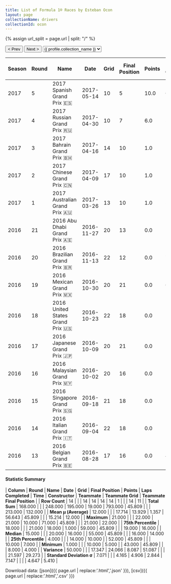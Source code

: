 ```yaml
---
title: List of Formula 1® Races by Esteban Ocon
layout: page
collectionName: drivers
collectionId: ocon
---
```


{% assign url_split = page.url | split: "/" %}
<div id="collection-navigation">
<button onclick="selector.options[selector.selectedIndex-1].value && (window.location = selector.options[selector.selectedIndex-1].value);">&lt; Prev</button>
<button onclick="selector.options[selector.selectedIndex+1].value && (window.location = selector.options[selector.selectedIndex+1].value);">Next &gt;</button>
<select id="selector" onchange="this.options[this.selectedIndex].value && (window.location = this.options[this.selectedIndex].value);">
  {% for collectionId in site.data[page.collectionName].refs %}
    {% if collectionId == page.collectionId %}
      {% assign selected = "selected" %}
    {% else %}
      {% assign selected = "" %}
    {% endif %}
    {% assign profile = site.data[page.collectionName][collectionId].profile %}
    <option value="/f1/{{ page.collectionName }}/{{ collectionId }}/{{ url_split[4] }}" {{ selected }}>{{ profile.collection_name }}</option>
  {% endfor %}
</select>
</div>

| Season | Round | Name | Date | Grid | Final Position | Points | Laps Completed | Time | Constructor | Teammate | Teammate Grid | Teammate Final Position |
|--|--|--|--|--|--|--|--|--|--|--|--|--|
| 2017 | 5 | 2017 Spanish Grand Prix 🇪🇸 | 2017-05-14 | 10 | 5 | 10.0 | 65 |   | Force India 🇮🇳 | [Sergio Pérez 🇲🇽](/f1/drivers/perez) | 8 | 4 |
| 2017 | 4 | 2017 Russian Grand Prix 🇷🇺 | 2017-04-30 | 10 | 7 | 6.0 | 52 | +1:35.004 | Force India 🇮🇳 | [Sergio Pérez 🇲🇽](/f1/drivers/perez) | 9 | 6 |
| 2017 | 3 | 2017 Bahrain Grand Prix 🇧🇭 | 2017-04-16 | 14 | 10 | 1.0 | 57 | +1:35.711 | Force India 🇮🇳 | [Sergio Pérez 🇲🇽](/f1/drivers/perez) | 18 | 7 |
| 2017 | 2 | 2017 Chinese Grand Prix 🇨🇳 | 2017-04-09 | 17 | 10 | 1.0 | 55 |   | Force India 🇮🇳 | [Sergio Pérez 🇲🇽](/f1/drivers/perez) | 8 | 9 |
| 2017 | 1 | 2017 Australian Grand Prix 🇦🇺 | 2017-03-26 | 13 | 10 | 1.0 | 56 |   | Force India 🇮🇳 | [Sergio Pérez 🇲🇽](/f1/drivers/perez) | 10 | 7 |
| 2016 | 21 | 2016 Abu Dhabi Grand Prix 🇦🇪 | 2016-11-27 | 20 | 13 | 0.0 | 54 |   | Manor Marussia 🇬🇧 | [Pascal Wehrlein 🇩🇪](/f1/drivers/wehrlein) | 16 | 14 |
| 2016 | 20 | 2016 Brazilian Grand Prix 🇧🇷 | 2016-11-13 | 22 | 12 | 0.0 | 71 | +45.809 | Manor Marussia 🇬🇧 | [Pascal Wehrlein 🇩🇪](/f1/drivers/wehrlein) | 19 | 15 |
| 2016 | 19 | 2016 Mexican Grand Prix 🇲🇽 | 2016-10-30 | 20 | 21 | 0.0 | 69 |   | Manor Marussia 🇬🇧 | [Pascal Wehrlein 🇩🇪](/f1/drivers/wehrlein) | 16 | R |
| 2016 | 18 | 2016 United States Grand Prix 🇺🇸 | 2016-10-23 | 22 | 18 | 0.0 | 54 |   | Manor Marussia 🇬🇧 | [Pascal Wehrlein 🇩🇪](/f1/drivers/wehrlein) | 20 | 17 |
| 2016 | 17 | 2016 Japanese Grand Prix 🇯🇵 | 2016-10-09 | 20 | 21 | 0.0 | 52 |   | Manor Marussia 🇬🇧 | [Pascal Wehrlein 🇩🇪](/f1/drivers/wehrlein) | 21 | 22 |
| 2016 | 16 | 2016 Malaysian Grand Prix 🇲🇾 | 2016-10-02 | 20 | 16 | 0.0 | 55 |   | Manor Marussia 🇬🇧 | [Pascal Wehrlein 🇩🇪](/f1/drivers/wehrlein) | 21 | 15 |
| 2016 | 15 | 2016 Singapore Grand Prix 🇸🇬 | 2016-09-18 | 21 | 18 | 0.0 | 59 |   | Manor Marussia 🇬🇧 | [Pascal Wehrlein 🇩🇪](/f1/drivers/wehrlein) | 19 | 16 |
| 2016 | 14 | 2016 Italian Grand Prix 🇮🇹 | 2016-09-04 | 22 | 18 | 0.0 | 51 |   | Manor Marussia 🇬🇧 | [Pascal Wehrlein 🇩🇪](/f1/drivers/wehrlein) | 13 | R |
| 2016 | 13 | 2016 Belgian Grand Prix 🇧🇪 | 2016-08-28 | 17 | 16 | 0.0 | 43 |   | Manor Marussia 🇬🇧 | [Pascal Wehrlein 🇩🇪](/f1/drivers/wehrlein) | 15 | R |

#### Statistic Summary

| **Column** | **Round** | **Name** | **Date** | **Grid** | **Final Position** | **Points** | **Laps Completed** | **Time** | **Constructor** | **Teammate** | **Teammate Grid** | **Teammate Final Position** |
| **Row Count** | 14 |  |  | 14 | 14 | 14 | 14 | 1 |  |  | 14 | 11 |
| **Total Sum** | 168.000 |  |  | 248.000 | 195.000 | 19.000 | 793.000 | 45.809 |  |  | 213.000 | 132.000 |
| **Mean μ (Average)** | 12.000 |  |  | 17.714 | 13.929 | 1.357 | 56.643 | 45.809 |  |  | 15.214 | 12.000 |
| **Maximum** | 21.000 |  |  | 22.000 | 21.000 | 10.000 | 71.000 | 45.809 |  |  | 21.000 | 22.000 |
| **75th Percentile** | 18.000 |  |  | 21.000 | 18.000 | 1.000 | 59.000 | 45.809 |  |  | 19.000 | 16.000 |
| **Median** | 15.000 |  |  | 20.000 | 16.000 |  | 55.000 | 45.809 |  |  | 16.000 | 14.000 |
| **25th Percentile** | 4.000 |  |  | 14.000 | 10.000 |  | 52.000 | 45.809 |  |  | 10.000 | 7.000 |
| **Minimum** | 1.000 |  |  | 10.000 | 5.000 |  | 43.000 | 45.809 |  |  | 8.000 | 4.000 |
| **Variance** | 50.000 |  |  | 17.347 | 24.066 | 8.087 | 51.087 |  |  |  | 21.597 | 29.273 |
| **Standard Deviation σ** | 7.071 |  |  | 4.165 | 4.906 | 2.844 | 7.147 |  |  |  | 4.647 | 5.410 |

Download data: [json]({{ page.url | replace:'.html','.json' }}), [csv]({{ page.url | replace:'.html','.csv' }})
